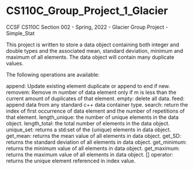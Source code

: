 # CS110C_Group_Project_1_Glacier
CCSF CS110C Section 002 - Spring, 2022 - Glacier Group Project - Simple_Stat

This project is written to store a data object containing both integer and double types and the associated mean, standard deviation, minimum and maximum of all elements.  The data object will contain many duplicate values.

The following operations are available:

  append: Update existing element duplicate or append to end if new.
  removem: Remove m number of data element only if m is less than the current amount of duplicates of that element.
  empty: delete all data.
  feed: append data from any standard c++ data container type.
  search: return the index of first occurrence of data element and the number of repetitions of that element.
  length_unique: the number of unique elements in the data object.
  length_total: the total number of elements in the data object.
  unique_set: returns a std:set of the (unique) elements in data object.
  get_mean: returns the mean value of all elements in data object.
  get_SD: returns the standard deviation of all elements in data object.
  get_minimum: returns the minimum value of all elements in data object.
  get_maximum: returns the maximum value of all elements in data object.
  [] operator: returns the unique element referenced in index value.
  
